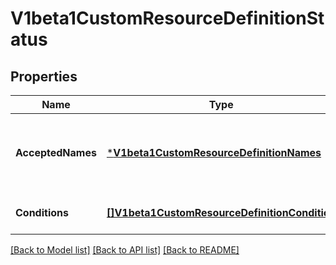 # V1beta1CustomResourceDefinitionStatus

## Properties
Name | Type | Description | Notes
------------ | ------------- | ------------- | -------------
**AcceptedNames** | [***V1beta1CustomResourceDefinitionNames**](v1beta1.CustomResourceDefinitionNames.md) | AcceptedNames are the names that are actually being used to serve discovery They may be different than the names in spec. | [default to null]
**Conditions** | [**[]V1beta1CustomResourceDefinitionCondition**](v1beta1.CustomResourceDefinitionCondition.md) | Conditions indicate state for particular aspects of a CustomResourceDefinition | [default to null]

[[Back to Model list]](../README.md#documentation-for-models) [[Back to API list]](../README.md#documentation-for-api-endpoints) [[Back to README]](../README.md)


